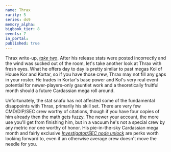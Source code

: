```yaml
---
name: Thrax
rarity: 5
series: ds9
memory_alpha:
bigbook_tier: 8
events: 7
in_portal:
published: true
---
```


Thrax write-up, [_take two_](https://www.youtube.com/watch?v=4NOM-kLfDR8). After his release stats were posted incorrectly and the wind was sucked out of the room, let's take another look at Thrax with fresh eyes. What he offers day to day is pretty similar to past megas Kol of House Kor and Kortar, so if you have those crew, Thrax may not fill any gaps in your roster. He trades in Kortar's base power and Kol's very real event potential for newer-players-only gauntlet work and a theoretically fruitful month should a future Cardassian mega roll around.

Unfortunately, the stat snafu has not affected some of the fundamental disappoints with Thrax, primarily his skill set. There are very few CMD/DIP/SEC crew worthy of citations, though if you have four copies of him already then the math gets fuzzy. The newer your account, the more use you'll get from finishing him, but in a vacuum he's not a special crew by any metric nor one worthy of honor. His pie-in-the-sky Cardassian mega month and fairly exclusive  [_Investigator/SEC node unlock_](https://stt.wiki/wiki/Rabid_Fans)  are perks worth looking forward to, even if an otherwise average crew doesn't move the needle for you.
